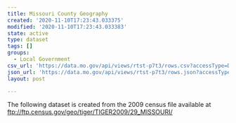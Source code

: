 ```yaml
---
title: Missouri County Geography
created: '2020-11-10T17:23:43.033375'
modified: '2020-11-10T17:23:43.033383'
state: active
type: dataset
tags: []
groups:
  - Local Government
csv_url: 'https://data.mo.gov/api/views/rtst-p7t3/rows.csv?accessType=DOWNLOAD'
json_url: 'https://data.mo.gov/api/views/rtst-p7t3/rows.json?accessType=DOWNLOAD'
layout: post

---
```

The following dataset is created from the 2009 census file available at ftp://ftp.census.gov/geo/tiger/TIGER2009/29_MISSOURI/
